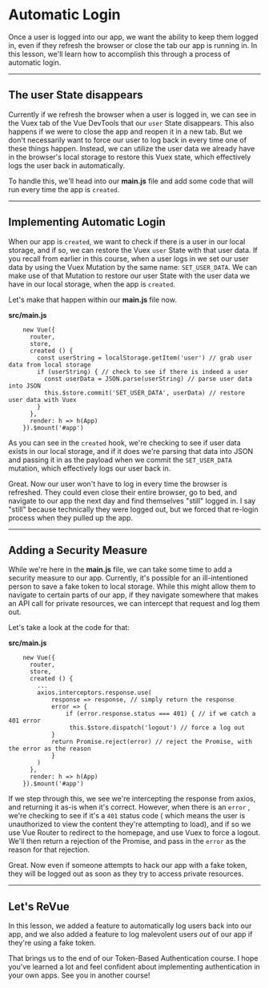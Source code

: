 # Automatic Login

Once a user is logged into our app, we want the ability to keep them logged in, even if they refresh the browser or close the tab our app is running in. In this lesson, we'll learn how to accomplish this through a process of automatic login.

---

## The user State disappears

Currently if we refresh the browser when a user is logged in, we can see in the Vuex tab of the Vue DevTools that our `user` State disappears. This also happens if we were to close the app and reopen it in a new tab. But we don't necessarily want to force our user to log back in every time one of these things happen. Instead, we can utilize the user data we already have in the browser's local storage to restore this Vuex state, which effectively logs the user back in automatically.

To handle this, we'll head into our **main.js** file and add some code that will run every time the app is `created`.

---

## Implementing Automatic Login

When our app is `created`, we want to check if there is a user in our local storage, and if so, we can restore the Vuex `user` State with that user data. If you recall from earlier in this course, when a user logs in we set our user data by using the Vuex Mutation by the same name: `SET_USER_DATA`. We can make use of that Mutation to restore our user State with the user data we have in our local storage, when the app is `created`.

Let's make that happen within our **main.js** file now.

**src/main.js**
```
    new Vue({
      router,
      store,
      created () {
        const userString = localStorage.getItem('user') // grab user data from local storage
        if (userString) { // check to see if there is indeed a user
          const userData = JSON.parse(userString) // parse user data into JSON
          this.$store.commit('SET_USER_DATA', userData) // restore user data with Vuex
        }
      },
      render: h => h(App)
    }).$mount('#app')
```
As you can see in the `created` hook, we're checking to see if user data exists in our local storage, and if it does we're parsing that data into JSON and passing it in as the payload when we commit the `SET_USER_DATA` mutation, which effectively logs our user back in.

Great. Now our user won't have to log in every time the browser is refreshed. They could even close their entire browser, go to bed, and navigate to our app the next day and find themselves "still" logged in. I say "still" because technically they were logged out, but we forced that re-login process when they pulled up the app.

---

## Adding a Security Measure

While we're here in the **main.js** file, we can take some time to add a security measure to our app. Currently, it's possible for an ill-intentioned person to save a fake token to local storage. While this might allow them to navigate to certain parts of our app, if they navigate somewhere that makes an API call for private resources, we can intercept that request and log them out.

Let's take a look at the code for that:

**src/main.js**
```
    new Vue({
      router,
      store,
      created () {
    	...
    	axios.interceptors.response.use(
            response => response, // simply return the response 
    		error => {
    		    if (error.response.status === 401) { // if we catch a 401 error
    		     this.$store.dispatch('logout') // force a log out 
    		}
    		return Promise.reject(error) // reject the Promise, with the error as the reason
    	    }
    	)
      },
      render: h => h(App)
    }).$mount('#app')
```
If we step through this, we see we're intercepting the response from axios, and returning it as-is when it's correct. However, when there is an `error` , we're checking to see if it's a `401` status code ( which means the user is unauthorized to view the content they're attempting to load), and if so we use Vue Router to redirect to the homepage, and use Vuex to force a logout. We'll then return a rejection of the Promise, and pass in the `error` as the reason for that rejection.

Great. Now even if someone attempts to hack our app with a fake token, they will be logged out as soon as they try to access private resources.

---

## Let's ReVue

In this lesson, we added a feature to automatically log users back into our app, and we also added a feature to log malevolent users *out* of our app if they're using a fake token.

That brings us to the end of our Token-Based Authentication course. I hope you've learned a lot and feel confident about implementing authentication in your own apps. See you in another course!
